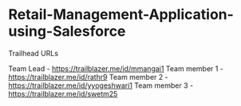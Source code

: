 # Retail-Management-Application-using-Salesforce

Trailhead URLs

Team Lead - https://trailblazer.me/id/mmangai1
Team member 1 - https://trailblazer.me/id/rathr9
Team member 2 - https://trailblazer.me/id/yyogeshwari1
Team member 3 - https://trailblazer.me/id/swetm25
